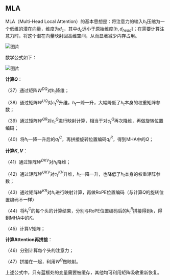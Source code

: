 ## MLA

MLA（Multi-Head Local Attention）的基本思想是：将注意力的输入$h_t$压缩为一个低维的潜在向量，维度为$d_c$，其中$d_c$远小于原始维度$[h, d_{head}]$；在需要计算注意力时，将这个潜在向量映射回高维空间，从而显著减少内存占用。

![图片](https://mmbiz.qpic.cn/sz_mmbiz_png/1BQYN3xneiaZHmiaxSbwlTR8j5VjxBPiaKgpgg7SUureic8Sw1F7wG75jbj0FicVsl0agJktXhlkibjicwnQ3u7tylibAg/640?wx_fmt=png&from=appmsg&tp=wxpic&wxfrom=5&wx_lazy=1)

数学公式如下：

![图片](https://mmbiz.qpic.cn/sz_mmbiz_png/1BQYN3xneiaZHmiaxSbwlTR8j5VjxBPiaKgr7wpzF6TDnYOUEDTicU9PnDDWFeA2v098snBWuffFyxHLFPUDoboYCw/640?wx_fmt=png&from=appmsg&tp=wxpic&wxfrom=5&wx_lazy=1)

**计算$Q$**：

（37）通过矩阵$W^{DQ}$对$h_t$降维；

（38）通过矩阵$W^{UQ}$对$c_t^Q$升维，$h_t$一降一升，大幅降低了$h_t$本身的权重矩阵参数；

（39）通过矩阵$W^{QR}$对$c_t^Q$进行映射计算，相当于对$c_t^Q$再次降维，再做旋转位置编码；

（40）将$h_t$一降一升后的$q_t^C$，再拼接旋转位置编码$q_t^R$，得到MHA中的$Q$；

**计算$K, V$**：

（41）通过矩阵$W^{DKV}$对$h_t$降维；

（42）通过矩阵$W^{UKV}$对$c_t^{KV}$升维，$h_t$一降一升，也降低了$h_t$本身的权重矩阵参数；

（43）通过矩阵$W^{KR}$对$h_t$进行映射计算，再做RoPE位置编码（与计算$Q$的旋转位置编码不一样）

（44）将$k_t^C$的每个头的计算结果，分别与RoPE位置编码后的$k_t^R$拼接得到$k$，得到MHA中的$K$。

（45）计算$V$矩阵；

**计算Attention再拼接**：

（46）分别计算每个头的注意力；

（47）拼接在一起，利用$W^O$做映射。

上述公式中，只有蓝框处的变量需要被缓存，其他均可利用矩阵吸收重新恢复。

